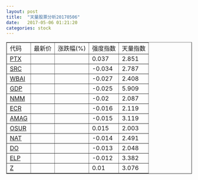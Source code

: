 ```yaml
---
layout: post
title:  "天量股票分析20170506"
date:   2017-05-06 01:21:20
categories: stock
---
```

<script type="text/javascript">
var stockList = []
stockList.push('gb_ptx');
stockList.push('gb_src');
stockList.push('gb_wbai');
stockList.push('gb_gdp');
stockList.push('gb_nmm');
stockList.push('gb_ecr');
stockList.push('gb_amag');
stockList.push('gb_osur');
stockList.push('gb_nat');
stockList.push('gb_do');
stockList.push('gb_elp');
stockList.push('gb_z');
</script>

<table border="1">
 <tr>
  <td>代码</td>
  <td>最新价</td>
  <td>涨跌幅(%)</td>
 <td>强度指数</td>
 <td>天量指数</td>
</tr>
  <tr id="ptx"><td><a href="http://stock.finance.sina.com.cn/usstock/quotes/PTX.html" target="_blank">PTX</a></td><td></td><td></td><td>0.037</td><td>2.851</td></tr>
  <tr id="src"><td><a href="http://stock.finance.sina.com.cn/usstock/quotes/SRC.html" target="_blank">SRC</a></td><td></td><td></td><td>-0.034</td><td>2.787</td></tr>
  <tr id="wbai"><td><a href="http://stock.finance.sina.com.cn/usstock/quotes/WBAI.html" target="_blank">WBAI</a></td><td></td><td></td><td>-0.027</td><td>2.408</td></tr>
  <tr id="gdp"><td><a href="http://stock.finance.sina.com.cn/usstock/quotes/GDP.html" target="_blank">GDP</a></td><td></td><td></td><td>-0.025</td><td>5.909</td></tr>
  <tr id="nmm"><td><a href="http://stock.finance.sina.com.cn/usstock/quotes/NMM.html" target="_blank">NMM</a></td><td></td><td></td><td>-0.02</td><td>2.087</td></tr>
  <tr id="ecr"><td><a href="http://stock.finance.sina.com.cn/usstock/quotes/ECR.html" target="_blank">ECR</a></td><td></td><td></td><td>-0.016</td><td>2.119</td></tr>
  <tr id="amag"><td><a href="http://stock.finance.sina.com.cn/usstock/quotes/AMAG.html" target="_blank">AMAG</a></td><td></td><td></td><td>-0.015</td><td>3.119</td></tr>
  <tr id="osur"><td><a href="http://stock.finance.sina.com.cn/usstock/quotes/OSUR.html" target="_blank">OSUR</a></td><td></td><td></td><td>0.015</td><td>2.003</td></tr>
  <tr id="nat"><td><a href="http://stock.finance.sina.com.cn/usstock/quotes/NAT.html" target="_blank">NAT</a></td><td></td><td></td><td>-0.014</td><td>2.491</td></tr>
  <tr id="do"><td><a href="http://stock.finance.sina.com.cn/usstock/quotes/DO.html" target="_blank">DO</a></td><td></td><td></td><td>-0.013</td><td>2.048</td></tr>
  <tr id="elp"><td><a href="http://stock.finance.sina.com.cn/usstock/quotes/ELP.html" target="_blank">ELP</a></td><td></td><td></td><td>-0.012</td><td>3.382</td></tr>
  <tr id="z"><td><a href="http://stock.finance.sina.com.cn/usstock/quotes/Z.html" target="_blank">Z</a></td><td></td><td></td><td>0.01</td><td>3.076</td></tr>
</table>

